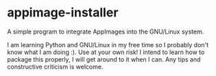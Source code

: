 # appimage-installer
A simple program to integrate AppImages into the GNU/Linux system.

I am learning Python and GNU/Linux in my free time so I probably don't know what I am doing :). Use at your own risk!
I intend to learn how to package this properly, I will get around to it when I can.
Any tips and constructive criticism is welcome.

